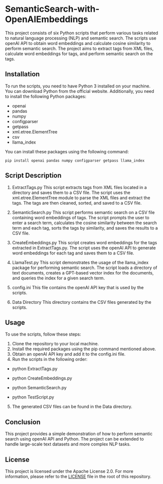 # SemanticSearch-with-OpenAIEmbeddings
This project consists of six Python scripts that perform various tasks related to natural language processing (NLP) and semantic search. The scripts use openAI API to obtain word embeddings and calculate cosine similarity to perform semantic search. The project aims to extract tags from XML files, calculate word embeddings for tags, and perform semantic search on the tags.

## Installation
To run the scripts, you need to have Python 3 installed on your machine. You can download Python from the official website. Additionally, you need to install the following Python packages:

- openai
- pandas
- numpy
- configparser
- getpass
- xml.etree.ElementTree
- csv
- llama_index

You can install these packages using the following command:

  `pip install openai pandas numpy configparser getpass llama_index`
  
## Script Description
1. ExtractTags.py
This script extracts tags from XML files located in a directory and saves them to a CSV file. The script uses the xml.etree.ElementTree module to parse the XML files and extract the tags. The tags are then cleaned, sorted, and saved to a CSV file.

2. SemanticSearch.py
This script performs semantic search on a CSV file containing word embeddings of tags. The script prompts the user to enter a search term, calculates the cosine similarity between the search term and each tag, sorts the tags by similarity, and saves the results to a CSV file.

3. CreateEmbeddings.py
This script creates word embeddings for the tags extracted in ExtractTags.py. The script uses the openAI API to generate word embeddings for each tag and saves them to a CSV file.

4. LlamaTest.py
This script demonstrates the usage of the llama_index package for performing semantic search. The script loads a directory of text documents, creates a GPT-based vector index for the documents, and queries the index for a given search term.

5. config.ini
This file contains the openAI API key that is used by the scripts.

6. Data Directory
This directory contains the CSV files generated by the scripts.

## Usage
To use the scripts, follow these steps:

1. Clone the repository to your local machine.
2. Install the required packages using the pip command mentioned above.
3. Obtain an openAI API key and add it to the config.ini file.
4. Run the scripts in the following order:

  - python ExtractTags.py
  
  - python CreateEmbeddings.py
  
  - python SemanticSearch.py
  
  - python TestScript.py

5. The generated CSV files can be found in the Data directory.

## Conclusion
This project provides a simple demonstration of how to perform semantic search using openAI API and Python. The project can be extended to handle large-scale text datasets and more complex NLP tasks.

## License
This project is licensed under the Apache License 2.0. For more information, please refer to the [LICENSE](LICENSE) file in the root of this repository.

